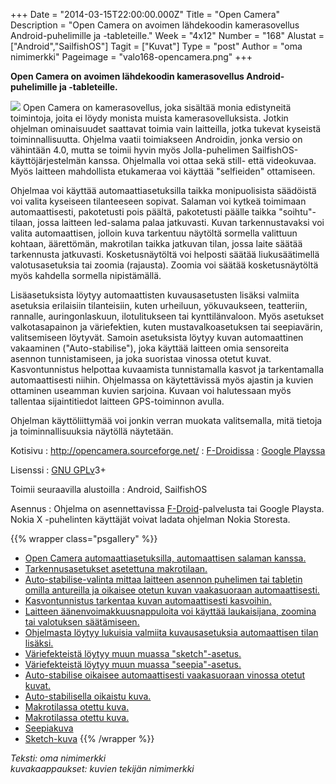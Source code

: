 +++
Date = "2014-03-15T22:00:00.000Z"
Title = "Open Camera"
Description = "Open Camera on avoimen lähdekoodin kamerasovellus Android-puhelimille ja -tableteille."
Week = "4x12"
Number = "168"
Alustat = ["Android","SailfishOS"]
Tagit = ["Kuvat"]
Type = "post"
Author = "oma nimimerkki"
Pageimage = "valo168-opencamera.png"
+++


**Open Camera on avoimen lähdekoodin kamerasovellus Android-puhelimille
ja -tableteille.**

![ ](/images/valo168-opencamera.png "fig:valo168-opencamera.png") Open Camera on
kamerasovellus, joka sisältää monia edistyneitä toimintoja, joita ei
löydy monista muista kamerasovelluksista. Jotkin ohjelman ominaisuudet
saattavat toimia vain laitteilla, jotka tukevat kyseistä
toiminnallisuutta. Ohjelma vaatii toimiakseen Androidin, jonka versio on
vähintään 4.0, mutta se toimii hyvin myös Jolla-puhelimen
SailfishOS-käyttöjärjestelmän kanssa. Ohjelmalla voi ottaa sekä still-
että videokuvaa. Myös laitteen mahdollista etukameraa voi käyttää
"selfieiden" ottamiseen.

Ohjelmaa voi käyttää automaattiasetuksilla taikka monipuolisista
säädöistä voi valita kyseiseen tilanteeseen sopivat. Salaman voi kytkeä
toimimaan automaattisesti, pakotetusti pois päältä, pakotetusti päälle
taikka "soihtu"-tilaan, jossa laitteen led-salama palaa jatkuvasti.
Kuvan tarkennustavaksi voi valita automaattisen, jolloin kuva tarkentuu
näytöltä sormella valittuun kohtaan, äärettömän, makrotilan taikka
jatkuvan tilan, jossa laite säätää tarkennusta jatkuvasti.
Kosketusnäytöltä voi helposti säätää liukusäätimellä valotusasetuksia
tai zoomia (rajausta). Zoomia voi säätää kosketusnäytöltä myös kahdella
sormella nipistämällä.

Lisäasetuksista löytyy automaattisten kuvausasetusten lisäksi valmiita
asetuksia erilaisiin tilanteisiin, kuten urheiluun, yökuvaukseen,
teatteriin, rannalle, auringonlaskuun, ilotulitukseen tai
kynttilänvaloon. Myös asetukset valkotasapainon ja väriefektien, kuten
mustavalkoasetuksen tai seepiavärin, valitsemiseen löytyvät. Samoin
asetuksista löytyy kuvan automaattinen vakaaminen ("Auto-stabilise"),
joka käyttää laitteen omia sensoreita asennon tunnistamiseen, ja joka
suoristaa vinossa otetut kuvat. Kasvontunnistus helpottaa kuvaamista
tunnistamalla kasvot ja tarkentamalla automaattisesti niihin. Ohjelmassa
on käytettävissä myös ajastin ja kuvien ottaminen useamman kuvien
sarjoina. Kuvaan voi halutessaan myös tallentaa sijaintitiedot laitteen
GPS-toiminnon avulla.

Ohjelman käyttöliittymää voi jonkin verran muokata valitsemalla, mitä
tietoja ja toiminnallisuuksia näytöllä näytetään.

Kotisivu
:   <http://opencamera.sourceforge.net/>
:   [F-Droidissa](https://f-droid.org/repository/browse/?fdfilter=open%20camera&fdid=net.sourceforge.opencamera)
:   [Google
    Playssa](https://play.google.com/store/apps/details?id=net.sourceforge.opencamera)

Lisenssi
:   [GNU GPLv](GNU_GPL)3+

Toimii seuraavilla alustoilla
:   Android, SailfishOS

Asennus
:   Ohjelma on asennettavissa [F-Droid](F-Droid "wikilink")-palvelusta
    tai Google Playsta. Nokia X -puhelinten käyttäjät voivat ladata
    ohjelman Nokia Storesta.

{{% wrapper class="psgallery" %}}
-   [Open Camera automaattiasetuksilla, automaattisen salaman
    kanssa.](/images/opencamera-1.jpg)
-   [Tarkennusasetukset asetettuna
    makrotilaan.](/images/opencamera-2.jpg)
-   [Auto-stabilise-valinta mittaa laitteen asennon puhelimen tai
    tabletin omilla antureilla ja oikaisee otetun kuvan vaakasuoraan
    automaattisesti.](/images/opencamera-3.jpg)
-   [Kasvontunnistus tarkentaa kuvan automaattisesti
    kasvoihin.](/images/opencamera-4.jpg)
-   [Laitteen äänenvoimakkuusnappuloita voi käyttää laukaisijana,
    zoomina tai valotuksen säätämiseen.](/images/opencamera-5.jpg)
-   [Ohjelmasta löytyy lukuisia valmiita kuvausasetuksia automaattisen
    tilan lisäksi.](/images/opencamera-6.jpg)
-   [Väriefekteistä löytyy muun muassa
    "sketch"-asetus.](/images/opencamera-7.jpg)
-   [Väriefekteistä löytyy muun muassa
    "seepia"-asetus.](/images/opencamera-8.jpg)
-   [Auto-stabilise oikaisee automaattisesti vaakasuoraan vinossa otetut
    kuvat.](/images/opencamera-9.jpg)
-   [Auto-stabilisella oikaistu kuva.](/images/opencamera-10.jpg)
-   [Makrotilassa otettu kuva.](/images/opencamera-11.jpg)
-   [Makrotilassa otettu kuva.](/images/opencamera-12.jpg)
-   [Seepiakuva](/images/opencamera-13.jpg)
-   [Sketch-kuva](/images/opencamera-14.jpg)
{{% /wrapper %}}

*Teksti: oma nimimerkki* <br />
*kuvakaappaukset: kuvien tekijän nimimerkki*


